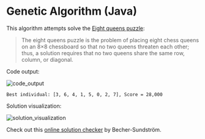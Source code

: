 # Genetic Algorithm (Java)

This algorithm attempts solve the [Eight queens puzzle](https://en.wikipedia.org/wiki/Eight_queens_puzzle):

> The eight queens puzzle is the problem of placing eight chess queens on an 8×8 chessboard so that no two queens threaten each other; thus, a solution requires that no two queens share the same row, column, or diagonal.

Code output:

![code_output](https://github.com/marcelovca90-inatel/C210/raw/master/ga-8queens/res/code_output.png)

```
Best individual: [3, 6, 4, 1, 5, 0, 2, 7], Score = 28,000
```

Solution visualization:

![solution_visualization](https://github.com/marcelovca90-inatel/C210/raw/master/ga-8queens/res/solution_visualization.png)

Check out this [online solution checker](http://eightqueen.becher-sundstroem.de/) by Becher-Sundström.
